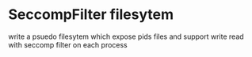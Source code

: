 # SeccompFilter filesytem
write a psuedo filesytem which expose pids files and support write read with seccomp filter on each process
